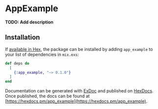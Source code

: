# AppExample

**TODO: Add description**

## Installation

If [available in Hex](https://hex.pm/docs/publish), the package can be installed
by adding `app_example` to your list of dependencies in `mix.exs`:

```elixir
def deps do
  [
    {:app_example, "~> 0.1.0"}
  ]
end
```

Documentation can be generated with [ExDoc](https://github.com/elixir-lang/ex_doc)
and published on [HexDocs](https://hexdocs.pm). Once published, the docs can
be found at [https://hexdocs.pm/app_example](https://hexdocs.pm/app_example).

